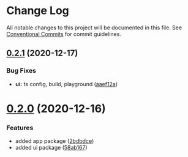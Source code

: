 # Change Log

All notable changes to this project will be documented in this file.
See [Conventional Commits](https://conventionalcommits.org) for commit guidelines.

## [0.2.1](https://github.com/5cube/lerna-test/compare/v0.2.0...v0.2.1) (2020-12-17)


### Bug Fixes

* **ui:** ts config, build, playground ([aaef12a](https://github.com/5cube/lerna-test/commit/aaef12a7df1eb17a45af879aafbd2c71fd11ac4e))





# [0.2.0](https://github.com/5cube/lerna-test/compare/v0.1.1...v0.2.0) (2020-12-16)


### Features

* added app package ([2bdbdce](https://github.com/5cube/lerna-test/commit/2bdbdce227b6d1a3e4f33559c206668f928a1147))
* added ui package ([58ab167](https://github.com/5cube/lerna-test/commit/58ab167e6b739845708c8287c766e92aa43802b0))
